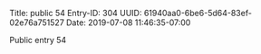 Title: public 54
Entry-ID: 304
UUID: 61940aa0-6be6-5d64-83ef-02e76a751527
Date: 2019-07-08 11:46:35-07:00

Public entry 54
